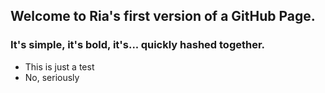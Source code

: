 ## Welcome to Ria's first version of a GitHub Page.

### It's simple, it's bold, it's... quickly hashed together. 

- This is just a test
- No, seriously
